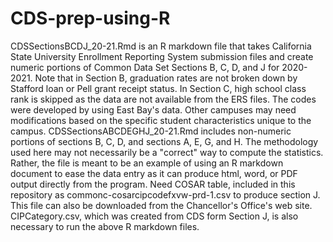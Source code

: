 # CDS-prep-using-R
CDSSectionsBCDJ_20-21.Rmd is an R markdown file that takes California State University Enrollment Reporting System submission files and create numeric portions of Common Data Set Sections B, C, D, and J for 2020-2021.  Note that in Section B, graduation rates are not broken down by Stafford loan or Pell grant receipt status.  In Section C, high school class rank is skipped as the data are not available from the ERS files.  The codes were developed by using East Bay's data.  Other campuses may need modifications based on the specific student characteristics unique to the campus.
CDSSectionsABCDEGHJ_20-21.Rmd includes non-numeric portions of sections B, C, D, and sections A, E, G, and H.
The methodology used here may not necessarily be a "correct" way to compute the statistics.  Rather, the file is meant to be an example of using an R markdown document to ease the data entry as it can produce html, word, or PDF output directly from the program.
Need COSAR table, included in this repository as commonc-cosarcipcodefxvw-prd-1.csv to produce section J.  This file can also be downloaded from the Chancellor's Office's web site.  CIPCategory.csv, which was created from CDS form Section J, is also necessary to run the above R markdown files.
